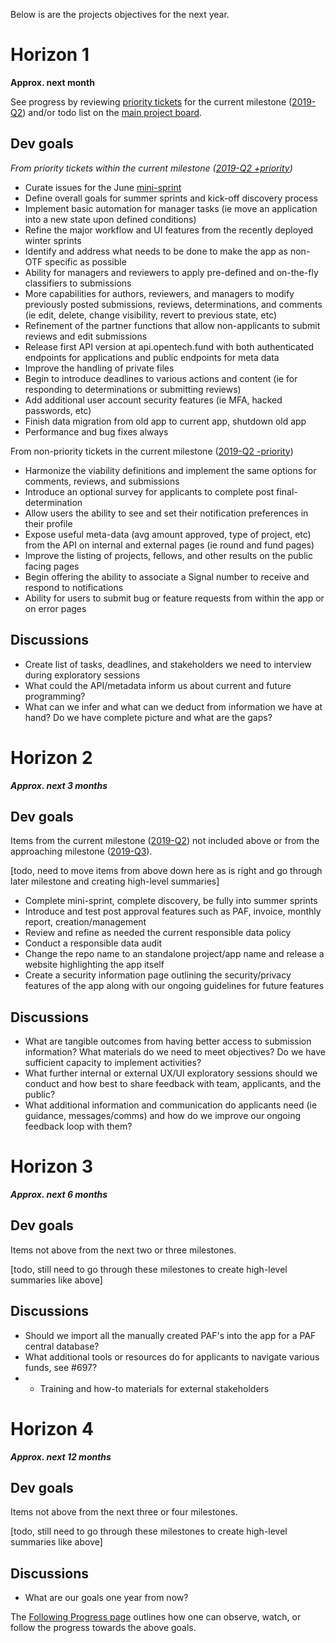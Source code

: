 Below is are the projects objectives for the next year.

# Horizon 1
**Approx. next month**

See progress by reviewing [priority tickets](https://github.com/OpenTechFund/opentech.fund/labels/priority) for the current milestone ([2019-Q2](https://github.com/OpenTechFund/opentech.fund/milestone/1)) and/or todo list on the [main project board](https://github.com/OpenTechFund/opentech.fund/projects/2). 

## Dev goals
_From priority tickets within the current milestone ([2019-Q2 +priority](https://github.com/OpenTechFund/opentech.fund/issues?page=2&q=is%3Aopen+is%3Aissue+label%3Apriority+milestone%3A2019-Q2&utf8=%E2%9C%93))_

* Curate issues for the June [mini-sprint](https://github.com/OpenTechFund/opentech.fund/labels/todd_mini_sprint)
* Define overall goals for summer sprints and kick-off discovery process
* Implement basic automation for manager tasks (ie move an application into a new state upon defined conditions)
* Refine the major workflow and UI features from the recently deployed winter sprints
* Identify and address what needs to be done to make the app as non-OTF specific as possible
* Ability for managers and reviewers to apply pre-defined and on-the-fly classifiers to submissions
* More capabilities for authors, reviewers, and managers to modify previously posted submissions, reviews, determinations, and comments (ie edit, delete, change visibility, revert to previous state, etc)
* Refinement of the partner functions that allow non-applicants to submit reviews and edit submissions
* Release first API version at api.opentech.fund with both authenticated endpoints for applications and public endpoints for meta data
* Improve the handling of private files
* Begin to introduce deadlines to various actions and content (ie for responding to determinations or submitting reviews)
* Add additional user account security features (ie MFA, hacked passwords, etc)
* Finish data migration from old app to current app, shutdown old app
* Performance and bug fixes always

From non-priority tickets in the current milestone ([2019-Q2 -priority](https://github.com/OpenTechFund/opentech.fund/issues?utf8=%E2%9C%93&q=is%3Aopen+is%3Aissue+-label%3Apriority+milestone%3A2019-Q2+))

* Harmonize the viability definitions and implement the same options for comments, reviews, and submissions
* Introduce an optional survey for applicants to complete post final-determination
* Allow users the ability to see and set their notification preferences in their profile
* Expose useful meta-data (avg amount approved, type of project, etc) from the API on internal and external pages (ie round and fund pages) 
* Improve the listing of projects, fellows, and other results on the public facing pages
* Begin offering the ability to associate a Signal number to receive and respond to notifications
* Ability for users to submit bug or feature requests from within the app or on error pages

## Discussions 
* Create list of tasks, deadlines, and stakeholders we need to interview during exploratory sessions
* What could the API/metadata inform us about current and future programming?
* What can we infer and what can we deduct from information we have at hand? Do we have complete picture and what are the gaps?

# Horizon 2
**_Approx. next 3 months_**

## Dev goals
Items from the current milestone ([2019-Q2](https://github.com/OpenTechFund/opentech.fund/milestone/1)) not included above or from the approaching milestone ([2019-Q3](https://github.com/OpenTechFund/opentech.fund/milestone/2)).

[todo, need to move items from above down here as is right and go through later milestone and creating high-level summaries]


* Complete mini-sprint, complete discovery, be fully into summer sprints
* Introduce and test post approval features such as PAF, invoice, monthly report, creation/management
* Review and refine as needed the current responsible data policy
* Conduct a responsible data audit
* Change the repo name to an standalone project/app name and release a website highlighting the app itself
* Create a security information page outlining the security/privacy features of the app along with our ongoing guidelines for future features


## Discussions
* What are tangible outcomes from having better access to submission information? What materials do we need to meet objectives? Do we have sufficient capacity to implement activities?
* What further internal or external UX/UI exploratory sessions should we conduct and how best to share feedback with team, applicants, and the public?
* What additional information and communication do applicants need (ie guidance, messages/comms) and how do we improve our ongoing feedback loop with them?

# Horizon 3
**_Approx. next 6 months_**

## Dev goals
Items not above from the next two or three milestones.

[todo, still need to go through these milestones to create high-level summaries like above]

## Discussions

* Should we import all the manually created PAF's into the app for a PAF central database?
* What additional tools or resources do for applicants to navigate various funds, see #697?
* * Training and how-to materials for external stakeholders

# Horizon 4
**_Approx. next 12 months_**

## Dev goals
Items not above from the next three or four milestones.

[todo, still need to go through these milestones to create high-level summaries like above]

## Discussions
* What are our goals one year from now?

The [Following Progress page](https://github.com/OpenTechFund/opentech.fund/wiki/Following-progress) outlines how one can observe, watch, or follow the progress towards the above goals.

